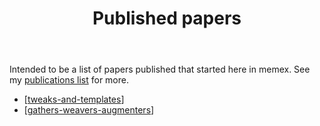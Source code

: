 ﻿---
backlinks:
- title: Paper Ideas
  url: /sense/Paper-Ideas/paper-ideas.html
title: Published papers
---
Intended to be a list of papers published that started here in memex. See my [publications list](https://djon.es/blog/2016/05/30/digital-technology-ignorance-and-its-implications-for-learning-and-teaching/) for more.

- [[tweaks-and-templates]]
- [[gathers-weavers-augmenters]]


[//begin]: # "Autogenerated link references for markdown compatibility"
[tweaks-and-templates]: tweaks-and-templates "Tweaks, templates and the LMS: exploring how to improve the learning environment"
[gathers-weavers-augmenters]: gathers-weavers-augmenters "Gathers, Weavers and Augmenters: Three principles for dynamic and sustainable delivery of quality learning and teaching"
[//end]: # "Autogenerated link references"